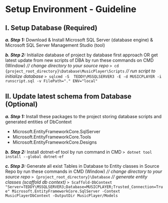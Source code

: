 # Setup Environment - Guideline

## I. Setup Database (Required)
**_a. Step 1:_** Download & Install Microsoft SQL Server (database engine) & Microsoft SQL Server Management Studio (tool)

**_b. Step 2:_** Initialize database of project by database first approach OR get latest update from new scripts of DBA by run these commands on CMD (Window)
_// change directory to your source repo_
`> cd {project_root_directory}\Database\MusicPlayer\Scripts` 
_// run script to initialize database_
`> sqlcmd -S  TEDDY\MSSQLSERVER3 -E -d MUSICPLAYER -i runscript.sql -v FilePath="." ENV="local"`

## II. Update latest schema from Database (Optional)
**_a. Step 1:_** Install these packages to the project storing database scripts and generated entities of DbContext
- Microsoft.EntityFrameworkCore.SqlServer
- Microsoft.EntityFrameworkCore.Tools
- Microsoft.EntityFrameworkCore.Designs

**_b. Step 2:_** Install dotnet-ef tool by run command in CMD
`> dotnet tool install --global dotnet-ef`

**_c. Step 3:_** Generate all exist Tables in Database to Entity classes in Source Repo by run these commands in CMD (Window)
_// change directory to your source repo_
`> {project_root_directory}\Database`
_// generate entity classes (scaffold db context)_
`> Scaffold-DbContext "Server=TEDDY\MSSQLSERVER3;Database=MUSICPLAYER;Trusted_Connection=True" Microsoft.EntityFrameworkCore.SqlServer -Context MusicPlayerDbContext -OutputDir MusicPlayer/Models`
